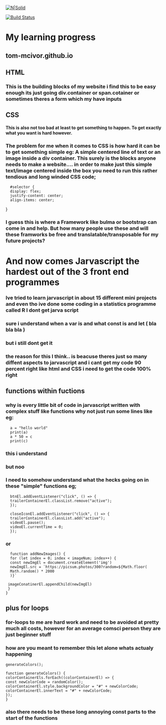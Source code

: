 [![N|Solid](https://cldup.com/dTxpPi9lDf.thumb.png)](https://nodesource.com/products/nsolid)

[![Build Status](https://travis-ci.org/joemccann/dillinger.svg?branch=master)](https://travis-ci.org/joemccann/dillinger)

# My learning progress

## tom-mcivor.github.io 

## HTML


### This is the building blocks of my website i find this to be easy enough its just going div.container or span.cotainer or sometimes theres a form which my have inputs  





## CSS


#### This is also not too bad at least to get something to happen. To get exactly what you want is hard however. 

### The problem for me when it comes to CSS is how hard it can be to get something simple eg: A simple centered line of text or an image inside a div container. This surely is the blocks anyone needs to make a website.... in order to make just this simple text/image centered inside the box you need to run this rather tendious and long winded CSS code;

      #selector { 
      display: flex;
      justify-content: center;
      align-items: center;
  }

### I guess this is where a Framework like bulma or bootstrap can come in and help. But how many people use these and will these framworks be free and translatable/transposable for my future projects?

# And now comes Jarvascript the hardest out of the 3 front end programmes

### Ive tried to learn jarvascript in about 15 different mini projects and even tho ive done some coding in a statistics programme called R I dont get jarva script
 ### sure i understand when a var is and what const is and let ( bla bla bla )
 ### but i still dont get it

 ### the reason for this I think.. is beacuse theres just so many diffent aspects to jarvascript and i cant get my code 90 percent right like html and CSS i need to get the code 100% right 


 ## functions within fuctions 


 ### why is every little bit of code in jarvascript written with complex stuff like functions why not just run some lines like eg:

      a = "hello world"
      print(a)
      a * 50 = c
      print(c)

### this i understand 

### but noo 

### I need to somehow understand what the hecks going on in these "simple" functions eg;
      btnEl.addEventListener("click", () => {
      trailerContainerEl.classList.remove("active");
      });

      closeIconEl.addEventListener("click", () => {
      trailerContainerEl.classList.add("active");
      videoEl.pause();
      videoEl.currentTime = 0;
      });



### or 


      function addNewImages() {
      for (let index = 0; index < imageNum; index++) {
      const newImgEl = document.createElement('img')
      newImgEl.src = `https://picsum.photos/300?random=${Math.floor(
      Math.random() * 2000
      )}`

     imageConatinerEl.appendChild(newImgEl)
     }
    }




## plus for loops 

### for-loops to me are hard work and need to be avoided at pretty much all costs, however for an average comsci person they are just beginner stuff


### how are you meant to remember this let alone whats actualy happening 

    generateColors();

    function generateColors() {
    colorContainerEls.forEach((colorContainerEl) => {
    const newColorCode = randomColor();
    colorContainerEl.style.backgroundColor = "#" + newColorCode;
    colorContainerEl.innerText = "#" + newColorCode;
    });
    }

### also there needs to be these long annoying const parts to the start of the functions 

  
[dill]: <https://github.com/joemccann/dillinger>




